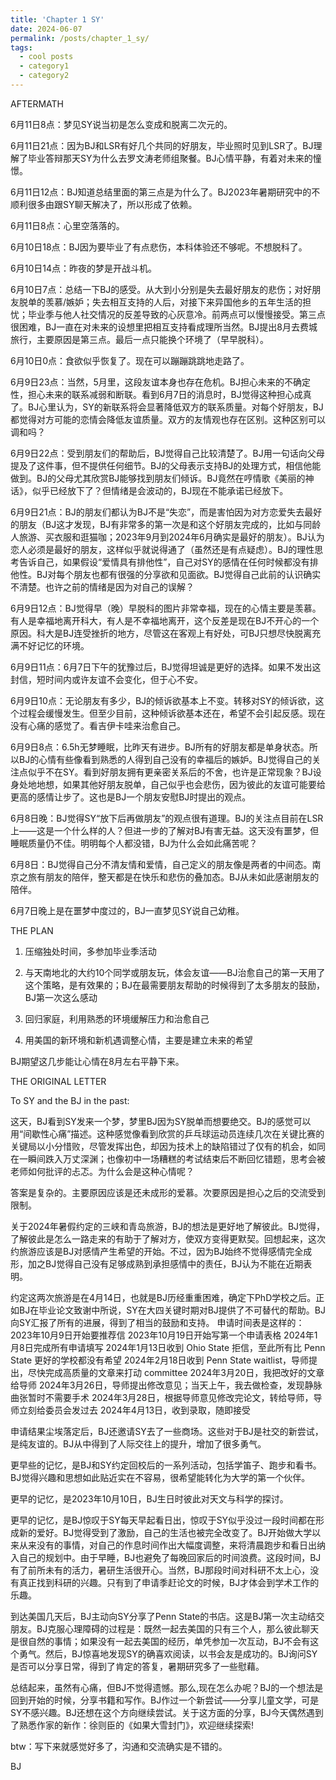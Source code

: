```yaml
---
title: 'Chapter 1 SY'
date: 2024-06-07
permalink: /posts/chapter_1_sy/
tags:
  - cool posts
  - category1
  - category2
---
```


AFTERMATH

6月11日8点：梦见SY说当初是怎么变成和脱离二次元的。

6月11日21点：因为BJ和LSR有好几个共同的好朋友，毕业照时见到LSR了。BJ理解了毕业答辩那天SY为什么去罗文涛老师组聚餐。BJ心情平静，有着对未来的憧憬。

6月11日12点：BJ知道总结里面的第三点是为什么了。BJ2023年暑期研究中的不顺利很多由跟SY聊天解决了，所以形成了依赖。

6月11日8点：心里空落落的。

6月10日18点：BJ因为要毕业了有点悲伤，本科体验还不够呢。不想脱科了。

6月10日14点：昨夜的梦是开战斗机。

6月10日7点：总结一下BJ的感受。从大到小分别是失去最好朋友的悲伤；对好朋友脱单的羡慕/嫉妒；失去相互支持的人后，对接下来异国他乡的五年生活的担忧；毕业季与他人社交情况的反差导致的心灰意冷。前两点可以慢慢接受。第三点很困难，BJ一直在对未来的设想里把相互支持看成理所当然。BJ提出8月去费城旅行，主要原因是第三点。最后一点只能换个环境了（早早脱科）。

6月10日0点：食欲似乎恢复了。现在可以蹦蹦跳跳地走路了。

6月9日23点：当然，5月里，这段友谊本身也存在危机。BJ担心未来的不确定性，担心未来的联系减弱和断联。看到6月7日的消息时，BJ觉得这种担心成真了。BJ心里认为，SY的新联系将会显著降低双方的联系质量。对每个好朋友，BJ都觉得对方可能的恋情会降低友谊质量。双方的友情观也存在区别。这种区别可以调和吗？

6月9日22点：受到朋友们的帮助后，BJ觉得自己比较清楚了。BJ用一句话向父母提及了这件事，但不提供任何细节。BJ的父母表示支持BJ的处理方式，相信他能做到。BJ的父母尤其欣赏BJ能够找到朋友们倾诉。BJ竟然在哼情歌《美丽的神话》，似乎已经放下了？但情绪是会波动的，BJ现在不能承诺已经放下。

6月9日21点：BJ的朋友们都认为BJ不是“失恋”，而是害怕因为对方恋爱失去最好的朋友（BJ这才发现，BJ有非常多的第一次是和这个好朋友完成的，比如与同龄人旅游、买衣服和逛猫咖；2023年9月到2024年6月确实是最好的朋友）。BJ认为恋人必须是最好的朋友，这样似乎就说得通了（虽然还是有点疑虑）。BJ的理性思考告诉自己，如果假设“爱情具有排他性”，自己对SY的感情在任何时候都没有排他性。BJ对每个朋友也都有很强的分享欲和见面欲。BJ觉得自己此前的认识确实不清楚。也许之前的情绪是因为对自己的误解？

6月9日12点：BJ觉得早（晚）早脱科的图片非常幸福，现在的心情主要是羡慕。有人是幸福地离开科大，有人是不幸福地离开，这个反差是现在BJ不开心的一个原因。科大是BJ连受挫折的地方，尽管这在客观上有好处，可BJ只想尽快脱离充满不好记忆的环境。

6月9日11点：6月7日下午的犹豫过后，BJ觉得坦诚是更好的选择。如果不发出这封信，短时间内或许友谊不会变化，但于心不安。

6月9日10点：无论朋友有多少，BJ的倾诉欲基本上不变。转移对SY的倾诉欲，这个过程会缓慢发生。但至少目前，这种倾诉欲基本还在，希望不会引起反感。现在没有心痛的感觉了。看吉伊卡哇来治愈自己。

6月9日8点：6.5h无梦睡眠，比昨天有进步。BJ所有的好朋友都是单身状态。所以BJ的心情有些像看到熟悉的人得到自己没有的幸福后的嫉妒。BJ觉得自己的关注点似乎不在SY。看到好朋友拥有更亲密关系后的不舍，也许是正常现象？BJ设身处地地想，如果其他好朋友脱单，自己似乎也会悲伤，因为彼此的友谊可能要给更高的感情让步了。这也是BJ一个朋友安慰BJ时提出的观点。

6月8日晚：BJ觉得SY“放下后再做朋友”的观点很有道理。BJ的关注点目前在LSR上——这是一个什么样的人？但进一步的了解对BJ有害无益。这天没有噩梦，但睡眠质量仍不佳。明明每个人都没错，BJ为什么会如此痛苦呢？

6月8日：BJ觉得自己分不清友情和爱情，自己定义的朋友像是两者的中间态。南京之旅有朋友的陪伴，整天都是在快乐和悲伤的叠加态。BJ从未如此感谢朋友的陪伴。

6月7日晚上是在噩梦中度过的，BJ一直梦见SY说自己幼稚。

THE PLAN

1. 压缩独处时间，多参加毕业季活动

2. 与天南地北的大约10个同学或朋友玩，体会友谊——BJ治愈自己的第一天用了这个策略，是有效果的；BJ在最需要朋友帮助的时候得到了太多朋友的鼓励，BJ第一次这么感动

3. 回归家庭，利用熟悉的环境缓解压力和治愈自己

4. 用美国的新环境和新机遇调整心情，主要是建立未来的希望


BJ期望这几步能让心情在8月左右平静下来。


THE ORIGINAL LETTER


To SY and the BJ in the past:

这天，BJ看到SY发来一个梦，梦里BJ因为SY脱单而想要绝交。BJ的感觉可以用“间歇性心痛”描述。这种感觉像看到欣赏的乒乓球运动员连续几次在关键比赛的关键局以小分惜败，尽管发挥出色，却因为技术上的缺陷错过了仅有的机会，如同在一瞬间跌入万丈深渊；也像初中一场糟糕的考试结束后不断回忆错题，思考会被老师如何批评的忐忑。为什么会是这种心情呢？

答案是复杂的。主要原因应该是还未成形的爱慕。次要原因是担心之后的交流受到限制。

关于2024年暑假约定的三峡和青岛旅游，BJ的想法是更好地了解彼此。BJ觉得，了解彼此是怎么一路走来的有助于了解对方，使双方变得更默契。回想起来，这次约旅游应该是BJ对感情产生希望的开始。不过，因为BJ始终不觉得感情完全成形，加之BJ觉得自己没有足够成熟到承担感情中的责任，BJ认为不能在近期表明。

约定这两次旅游是在4月14日，也就是BJ历经重重困难，确定下PhD学校之后。正如BJ在毕业论文致谢中所说，SY在大四关键时期对BJ提供了不可替代的帮助。BJ向SY汇报了所有的进展，得到了相当的鼓励和支持。
申请时间表是这样的：2023年10月9日开始要推荐信
2023年10月19日开始写第一个申请表格
2024年1月8日完成所有申请填写
2024年1月13日收到 Ohio State 拒信，至此所有比 Penn State 更好的学校都没有希望
2024年2月18日收到 Penn State waitlist，导师提出，尽快完成高质量的文章来打动 committee
2024年3月20日，我把改好的文章给导师
2024年3月26日，导师提出修改意见；当天上午，我去做检查，发现静脉曲张暂时不需要手术
2024年3月28日，根据导师意见修改完论文，转给导师，导师立刻给委员会发过去
2024年4月13日，收到录取，随即接受

申请结果尘埃落定后，BJ还邀请SY去了一些商场。这些对于BJ是社交的新尝试，是纯友谊的。BJ从中得到了人际交往上的提升，增加了很多勇气。

更早些的记忆，是BJ和SY约定回校后的一系列活动，包括学笛子、跑步和看书。BJ觉得兴趣和思想如此贴近实在不容易，很希望能转化为大学的第一个伙伴。

更早的记忆，是2023年10月10日，BJ生日时彼此对天文与科学的探讨。

更早的记忆，是BJ惊叹于SY每天早起看日出，惊叹于SY似乎没过一段时间都在形成新的爱好。BJ觉得受到了激励，自己的生活也被完全改变了。BJ开始做大学以来从来没有的事情，对自己的作息时间作出大幅度调整，来将清晨跑步和看日出纳入自己的规划中。由于早睡，BJ也避免了每晚回家后的时间浪费。这段时间，BJ有了前所未有的活力，暑研生活很开心。当然，BJ那段时间对科研不太上心，没有真正找到科研的兴趣。只有到了申请季赶论文的时候，BJ才体会到学术工作的乐趣。

到达美国几天后，BJ主动向SY分享了Penn State的书店。这是BJ第一次主动结交朋友。BJ克服心理障碍的过程是：既然一起去美国的只有三个人，那么彼此聊天是很自然的事情；如果没有一起去美国的经历，单凭参加一次互动，BJ不会有这个勇气。然后，BJ惊喜地发现SY的确喜欢阅读，以书会友是成功的。BJ询问SY是否可以分享日常，得到了肯定的答复，暑期研究多了一些慰藉。


总结起来，虽然有心痛，但BJ不觉得遗憾。那么,现在怎么办呢？BJ的一个想法是回到开始的时候，分享书籍和写作。BJ作过一个新尝试——分享儿童文学，可是SY不感兴趣。BJ还想在这个方向继续尝试。关于这方面的分享，BJ今天偶然遇到了熟悉作家的新作：徐则臣的《如果大雪封门》，欢迎继续探索! 

btw：写下来就感觉好多了，沟通和交流确实是不错的。


BJ

